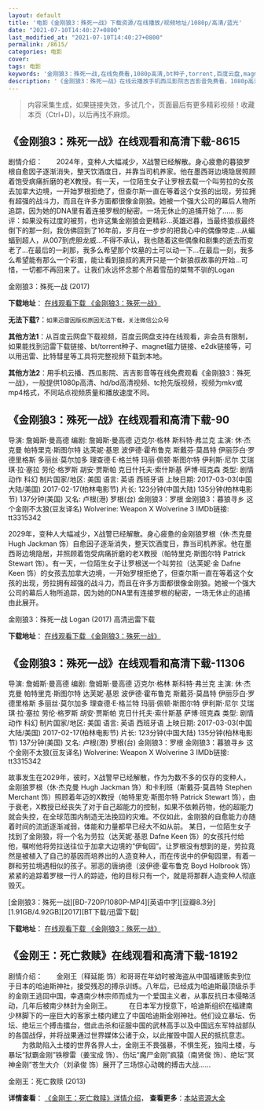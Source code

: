 ```yaml
---
layout: default
title: '电影《金刚狼3：殊死一战》下载资源/在线播放/视频地址/1080p/高清/蓝光'
date: "2021-07-10T14:40:27+0800"
last_modified_at: "2021-07-10T14:40:27+0800"
permalink: /8615/
categories: 电影
cover:
tags: 电影
keywords: '金刚狼3：殊死一战,在线免费看,1080p高清,bt种子,torrent,百度云盘,magnet,磁力链,迅雷下载资源'
description: '《金刚狼3：殊死一战》在线云播放手机西瓜影院吉吉影音免费看，1080p高清bd/hd未删减完整版和tc抢先枪版，mkv/mp4格式，附带bt/torrent种子、magnet/磁力链、百度云盘、网盘资源迅雷下载链接'
---
```


>内容采集生成，如果链接失效，多试几个，页面最后有更多精彩视频！收藏本页（Ctrl+D)，以后再找不麻烦。


## 《金刚狼3：殊死一战》在线观看和高清下载-8615

剧情介绍：　　2024年，变种人大幅减少，X战警已经解散。身心疲惫的暮狼罗根自愈因子逐渐消失，整天饮酒度日，并靠当司机养家。他在墨西哥边境隐居照顾着饱受病痛折磨的老X教授。有一天，一位陌生女子让罗根去载一个叫劳拉的女孩去加拿大边境，一开始罗根拒绝了，但查尔斯一直在等着这个女孩的出现，劳拉拥有超强的战斗力，而且在许多方面都很像金刚狼。她被一个强大公司的幕后人物所追踪，因为她的DNA里有着连接罗根的秘密。一场无休止的追捕开始了…… 影评：如果没有过度的被剪，也许这集金刚狼会更精彩…英雄迟暮，当最终狼叔最终倒下的那一刻，我仿佛回到了16年前，岁月在一步步的把我心中的偶像带走…从蝙蝠到超人，从007到虎胆龙威…不得不承认，我也随着这些偶像和剧集的逝去而变老了…在最后的一刹那，我多么希望那个坟墓的土可以动一下…在最后一刻，我多么希望能有那么一个彩蛋，能让看到狼叔的离开只是一个新狼叔故事的开始…可惜，一切都不再回来了。让我们永远怀念那个吊着雪茄的桀骜不驯的Logan


金刚狼3：殊死一战 (2017)

**下载地址**： [在线观看下载 《金刚狼3：殊死一战》](https://www.btbtdy.me/btdy/dy10395.html) 


**无法下载?**：`如果迅雷因版权原因无法下载，关注微信公众号 `

**其他方法1**：从百度云网盘下载视频，百度云网盘支持在线观看，非会员有限制，如果能找到迅雷下载链接、bt/torrent种子、magnet磁力链接、e2dk链接等，可以用迅雷、比特彗星等工具将完整视频下载到本地。

**其他方法2**：用手机云播、西瓜影院、吉吉影音等在线免费观看《金刚狼3：殊死一战》，一般提供1080p高清、hd/bd高清视频、tc抢先版视频，视频为mkv或mp4格式，不同站点视频质量和播放速度不同。


## 《金刚狼3：殊死一战》在线观看和高清下载-90

导演: 詹姆斯·曼高德 编剧: 詹姆斯·曼高德 迈克尔·格林 斯科特·弗兰克 主演: 休·杰克曼 帕特里克·斯图尔特 达芙妮·基恩 波伊德·霍布鲁克 斯戴芬·莫昌特 伊丽莎白·罗德里格斯 多丽丝·莫尔加多 理查德·E·格兰特 玛丽·佩顿·斯图尔特 伊利斯·尼尔 艾瑞琪·拉·塞拉 劳伦·格罗斯 胡安·贾斯帕 克日什托夫·索什斯基 萨博·班克森 类型: 剧情 动作 科幻 制片国家/地区: 美国 语言: 英语 西班牙语 上映日期: 2017-03-03(中国大陆/美国) 2017-02-17(柏林电影节) 片长: 123分钟(中国大陆) 135分钟(柏林电影节) 137分钟(美国) 又名: 卢根(港) 罗根(台) 金刚狼3：罗根 金刚狼3：暮狼寻乡 这个金刚不太狼(豆友译名) Wolverine: Weapon X Wolverine 3 IMDb链接: tt3315342

2029年，变种人大幅减少，X战警已经解散。身心疲惫的金刚狼罗根（休·杰克曼 Hugh Jackman 饰）自愈因子逐渐消失，整天饮酒度日，靠当司机养家。他在墨西哥边境隐居，并照顾着饱受病痛折磨的老X教授（帕特里克·斯图尔特 Patrick Stewart 饰）。有一天，一位陌生女子让罗根送一个叫劳拉（达芙妮·金 Dafne Keen 饰）的女孩去加拿大边境，一开始罗根拒绝了，但查尔斯一直在等着这个女孩的出现，劳拉拥有超强的战斗力，而且在许多方面都很像金刚狼。她被一个强大公司的幕后人物所追踪，因为她的DNA里有连接罗根的秘密，一场无休止的追捕由此展开。


金刚狼3：殊死一战 Logan (2017) 高清迅雷下载

**下载地址**： [在线观看下载 《金刚狼3：殊死一战》](https://www.xl720.com/thunder/23687.html) 


## 《金刚狼3：殊死一战》在线观看和高清下载-11306

导演: 詹姆斯·曼高德 编剧: 詹姆斯·曼高德 迈克尔·格林 斯科特·弗兰克 主演: 休·杰克曼 帕特里克·斯图尔特 达芙妮·基恩 波伊德·霍布鲁克 斯戴芬·莫昌特 伊丽莎白·罗德里格斯 多丽丝·莫尔加多 理查德·E·格兰特 玛丽·佩顿·斯图尔特 伊利斯·尼尔 艾瑞琪·拉·塞拉 劳伦·格罗斯 胡安·贾斯帕 克日什托夫·索什斯基 萨博·班克森 类型: 剧情 动作 科幻 制片国家/地区: 美国 语言: 英语 西班牙语 上映日期: 2017-03-03(中国大陆/美国) 2017-02-17(柏林电影节) 片长: 123分钟(中国大陆) 135分钟(柏林电影节) 137分钟(美国) 又名: 卢根(港) 罗根(台) 金刚狼3：罗根 金刚狼3：暮狼寻乡 这个金刚不太狼(豆友译名) Wolverine: Weapon X Wolverine 3 IMDb链接: tt3315342

故事发生在2029年，彼时，X战警早已经解散，作为为数不多的仅存的变种人，金刚狼罗根（休·杰克曼 Hugh Jackman 饰）和卡利班（斯戴芬·莫昌特 Stephen Merchant 饰）照顾着年迈的X教授（帕特里克·斯图尔特 Patrick Stewart 饰），由于衰老，X教授已经丧失了对于自己超能力的控制，如果不依赖药物，他的超能力就会失控，在全球范围内制造无法挽回的灾难。不仅如此，金刚狼的自愈能力亦随着时间的流逝逐渐减弱，体能和力量都早已经大不如从前。 某日，一位陌生女子找到了金刚狼，将一个名为劳拉（达芙妮·基恩 Dafne Keen 饰）的女孩托付给他，嘱咐他将劳拉送往位于加拿大边境的“伊甸园”。让罗根没有想到的是，劳拉竟然是被植入了自己的基因而培养出的人造变种人，而在传说中的伊甸园里，有着一群和劳拉境遇相似的孩子。邪恶的唐纳德（波伊德·霍布鲁克 Boyd Holbrook 饰）紧紧的追踪着罗根一行人的踪迹，他的目标只有一个，就是将那群人造变种人彻底毁灭。


[金刚狼3：殊死一战][BD-720P/1080P-MP4][英语中字][豆瓣8.3分][1.91GB/4.92GB][2017][BT下载/迅雷下载]

**下载地址**： [在线观看下载 《金刚狼3：殊死一战》](https://www.btdx8.com/torrent/logan_2017.html) 


## 《金刚王：死亡救赎》在线观看和高清下载-18192

剧情介绍：　　金刚王（释延能 饰）和哥哥在年幼时被海盗从中国福建贩卖到位于日本的哈迪斯神社，接受残忍的搏杀训练。八年后，已经成为哈迪斯最顶级杀手的金刚王逃回中国，幸遇南少林宗师而成为一个爱国主义者，从事反抗日本侵略活动，几年后被南少林封为金刚王。  　　在日本军方授意下，哈迪斯组织在福建南少林脚下的一座巨大的客家土楼内建立了中国哈迪斯金刚神社。他们设立暴坛、伤坛、绝坛三个搏击擂台，借此击杀和征服中国的武林高手以及中国远东军特战部队的各国战俘，并将战果通过世界媒体公诸于众，以此摧毁中国人民的抵抗意志。  　　为救助陷入土楼的世界各界人士，金刚王不畏强暴，不惧生死，独闯土楼，与暴坛“狱霸金刚”铁穆雷（姜宝成 饰）、伤坛“魔尸金刚”疯猿（南贤俊 饰）、绝坛“冥神金刚”苍生大介（刘承俊 饰）展开了三场惊心动魄的搏击大战……


金刚王：死亡救赎 (2013)

**详情查看**： [《金刚王：死亡救赎》详情介绍](/movie/18192/)， **查看更多**：[本站资源大全](/movie/t/all/)

